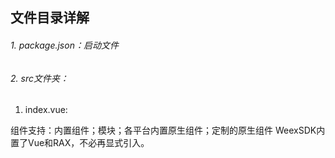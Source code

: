 ## 文件目录详解

###### 1. package.json：启动文件
###### 2. src文件夹：

1. index.vue:


组件支持：内置组件；模块；各平台内置原生组件；定制的原生组件
WeexSDK内置了Vue和RAX，不必再显式引入。